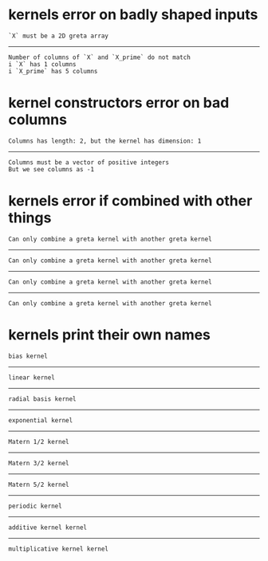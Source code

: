 # kernels error on badly shaped inputs

    `X` must be a 2D greta array

---

    Number of columns of `X` and `X_prime` do not match
    i `X` has 1 columns
    i `X_prime` has 5 columns

# kernel constructors error on bad columns

    Columns has length: 2, but the kernel has dimension: 1

---

    Columns must be a vector of positive integers
    But we see columns as -1

# kernels error if combined with other things

    Can only combine a greta kernel with another greta kernel

---

    Can only combine a greta kernel with another greta kernel

---

    Can only combine a greta kernel with another greta kernel

---

    Can only combine a greta kernel with another greta kernel

# kernels print their own names

    bias kernel 

---

    linear kernel 

---

    radial basis kernel 

---

    exponential kernel 

---

    Matern 1/2 kernel 

---

    Matern 3/2 kernel 

---

    Matern 5/2 kernel 

---

    periodic kernel 

---

    additive kernel kernel 

---

    multiplicative kernel kernel 

